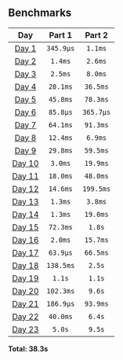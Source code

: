 <!--- benchmarking table --->
## Benchmarks

| Day | Part 1 | Part 2 |
| :---: | :---: | :---:  |
| [Day 1](./01.rb) | `345.9µs` | `1.1ms` |
| [Day 2](./02.rb) | `1.4ms` | `2.6ms` |
| [Day 3](./03.rb) | `2.5ms` | `8.0ms` |
| [Day 4](./04.rb) | `28.1ms` | `36.5ms` |
| [Day 5](./05.rb) | `45.8ms` | `78.3ms` |
| [Day 6](./06.rb) | `85.8µs` | `365.7µs` |
| [Day 7](./07.rb) | `64.1ms` | `91.3ms` |
| [Day 8](./08.rb) | `12.4ms` | `6.9ms` |
| [Day 9](./09.rb) | `29.8ms` | `59.5ms` |
| [Day 10](./10.rb) | `3.0ms` | `19.9ms` |
| [Day 11](./11.rb) | `18.0ms` | `48.0ms` |
| [Day 12](./12.rb) | `14.6ms` | `199.5ms` |
| [Day 13](./13.rb) | `1.3ms` | `3.8ms` |
| [Day 14](./14.rb) | `1.3ms` | `19.0ms` |
| [Day 15](./15.rb) | `72.3ms` | `1.8s` |
| [Day 16](./16.rb) | `2.0ms` | `15.7ms` |
| [Day 17](./17.rb) | `63.9µs` | `66.5ms` |
| [Day 18](./18.rb) | `138.5ms` | `2.5s` |
| [Day 19](./19.rb) | `1.1s` | `1.1s` |
| [Day 20](./20.rb) | `102.3ms` | `9.6s` |
| [Day 21](./21.rb) | `186.9µs` | `93.9ms` |
| [Day 22](./22.rb) | `40.0ms` | `6.4s` |
| [Day 23](./23.rb) | `5.0s` | `9.5s` |

**Total: 38.3s**
<!--- benchmarking table --->
